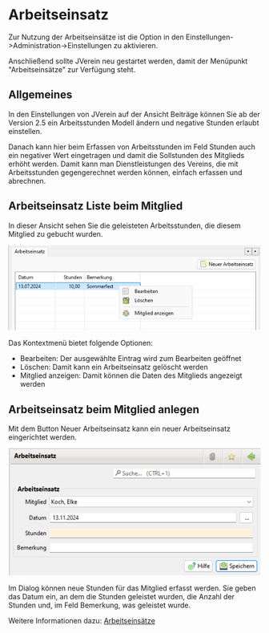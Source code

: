 # Arbeitseinsatz

Zur Nutzung der Arbeitseinsätze ist die Option in den Einstellungen->Administration->Einstellungen zu aktivieren.

Anschließend sollte JVerein neu gestartet werden, damit der Menüpunkt "Arbeitseinsätze" zur Verfügung steht.

## Allgemeines

In den Einstellungen von JVerein auf der Ansicht Beiträge können Sie ab der Version 2.5 ein Arbeitsstunden Modell ändern und negative Stunden erlaubt einstellen.

Danach kann hier beim Erfassen von Arbeitsstunden im Feld Stunden auch ein negativer Wert eingetragen und damit die Sollstunden des Mitglieds erhöht werden. Damit kann man Dienstleistungen des Vereins, die mit Arbeitsstunden gegengerechnet werden können, einfach erfassen und abrechnen.

## Arbeitseinsatz Liste beim Mitglied

In dieser Ansicht sehen Sie die geleisteten Arbeitsstunden, die diesem Mitglied zu gebucht wurden.

![](img/ArbeitseinsatzTab.png)

Das Kontextmenü bietet folgende Optionen:
* Bearbeiten: Der ausgewählte Eintrag wird zum Bearbeiten geöffnet
* Löschen: Damit kann ein Arbeitseinsatz gelöscht werden
* Mitglied anzeigen: Damit können die Daten des Mitglieds angezeigt werden

## Arbeitseinsatz beim Mitglied anlegen

Mit dem Button Neuer Arbeitseinsatz kann ein neuer Arbeitseinsatz eingerichtet werden.

![](../img/ArbeitseinsatzView.png)


Im Dialog können neue Stunden für das Mitglied erfasst werden. Sie geben das Datum ein, an dem die Stunden geleistet wurden, die Anzahl der Stunden und, im Feld Bemerkung, was geleistet wurde.

Weitere Informationen dazu: [Arbeitseinsätze](../arbeitseinsatz.md)